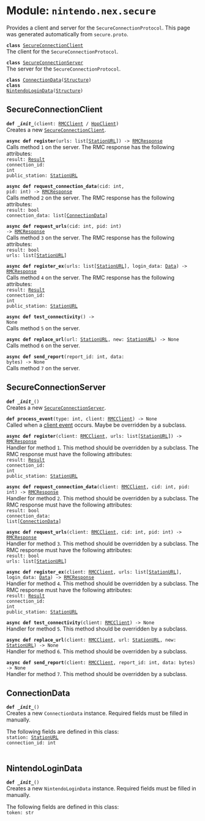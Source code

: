 
# Module: <code>nintendo.nex.secure</code>

Provides a client and server for the `SecureConnectionProtocol`. This page was generated automatically from `secure.proto`.

<code>**class** [SecureConnectionClient](#secureconnectionclient)</code><br>
<span class="docs">The client for the `SecureConnectionProtocol`.</span>

<code>**class** [SecureConnectionServer](#secureconnectionserver)</code><br>
<span class="docs">The server for the `SecureConnectionProtocol`.</span>

<code>**class** [ConnectionData](#connectiondata)([Structure](../common))</code><br>
<code>**class** [NintendoLoginData](#nintendologindata)([Structure](../common))</code><br>

## SecureConnectionClient
<code>**def _\_init__**(client: [RMCClient](../rmc#rmcclient) / [HppClient](../hpp#hppclient))</code><br>
<span class="docs">Creates a new [`SecureConnectionClient`](#secureconnectionclient).</span>

<code>**async def register**(urls: list[[StationURL](../common#stationurl)]) -> [RMCResponse](../common)</code><br>
<span class="docs">Calls method `1` on the server. The RMC response has the following attributes:<br>
<span class="docs">
<code>result: [Result](../common#result)</code><br>
<code>connection_id: int</code><br>
<code>public_station: [StationURL](../common#stationurl)</code><br>
</span>
</span>

<code>**async def request_connection_data**(cid: int, pid: int) -> [RMCResponse](../common)</code><br>
<span class="docs">Calls method `2` on the server. The RMC response has the following attributes:<br>
<span class="docs">
<code>result: bool</code><br>
<code>connection_data: list[[ConnectionData](#connectiondata)]</code><br>
</span>
</span>

<code>**async def request_urls**(cid: int, pid: int) -> [RMCResponse](../common)</code><br>
<span class="docs">Calls method `3` on the server. The RMC response has the following attributes:<br>
<span class="docs">
<code>result: bool</code><br>
<code>urls: list[[StationURL](../common#stationurl)]</code><br>
</span>
</span>

<code>**async def register_ex**(urls: list[[StationURL](../common#stationurl)], login_data: [Data](../common)) -> [RMCResponse](../common)</code><br>
<span class="docs">Calls method `4` on the server. The RMC response has the following attributes:<br>
<span class="docs">
<code>result: [Result](../common#result)</code><br>
<code>connection_id: int</code><br>
<code>public_station: [StationURL](../common#stationurl)</code><br>
</span>
</span>

<code>**async def test_connectivity**() -> None</code><br>
<span class="docs">Calls method `5` on the server.</span>

<code>**async def replace_url**(url: [StationURL](../common#stationurl), new: [StationURL](../common#stationurl)) -> None</code><br>
<span class="docs">Calls method `6` on the server.</span>

<code>**async def send_report**(report_id: int, data: bytes) -> None</code><br>
<span class="docs">Calls method `7` on the server.</span>

## SecureConnectionServer
<code>**def _\_init__**()</code><br>
<span class="docs">Creates a new [`SecureConnectionServer`](#secureconnectionserver).</span>

<code>**def process_event**(type: int, client: [RMCClient](../rmc#rmcclient)) -> None</code><br>
<span class="docs">Called when a [client event](../rmc#rmcevent) occurs. Maybe be overridden by a subclass.</span>

<code>**async def register**(client: [RMCClient](../rmc#rmcclient), urls: list[[StationURL](../common#stationurl)]) -> [RMCResponse](../common)</code><br>
<span class="docs">Handler for method `1`. This method should be overridden by a subclass. The RMC response must have the following attributes:<br>
<span class="docs">
<code>result: [Result](../common#result)</code><br>
<code>connection_id: int</code><br>
<code>public_station: [StationURL](../common#stationurl)</code><br>
</span>
</span>

<code>**async def request_connection_data**(client: [RMCClient](../rmc#rmcclient), cid: int, pid: int) -> [RMCResponse](../common)</code><br>
<span class="docs">Handler for method `2`. This method should be overridden by a subclass. The RMC response must have the following attributes:<br>
<span class="docs">
<code>result: bool</code><br>
<code>connection_data: list[[ConnectionData](#connectiondata)]</code><br>
</span>
</span>

<code>**async def request_urls**(client: [RMCClient](../rmc#rmcclient), cid: int, pid: int) -> [RMCResponse](../common)</code><br>
<span class="docs">Handler for method `3`. This method should be overridden by a subclass. The RMC response must have the following attributes:<br>
<span class="docs">
<code>result: bool</code><br>
<code>urls: list[[StationURL](../common#stationurl)]</code><br>
</span>
</span>

<code>**async def register_ex**(client: [RMCClient](../rmc#rmcclient), urls: list[[StationURL](../common#stationurl)], login_data: [Data](../common)) -> [RMCResponse](../common)</code><br>
<span class="docs">Handler for method `4`. This method should be overridden by a subclass. The RMC response must have the following attributes:<br>
<span class="docs">
<code>result: [Result](../common#result)</code><br>
<code>connection_id: int</code><br>
<code>public_station: [StationURL](../common#stationurl)</code><br>
</span>
</span>

<code>**async def test_connectivity**(client: [RMCClient](../rmc#rmcclient)) -> None</code><br>
<span class="docs">Handler for method `5`. This method should be overridden by a subclass.</span>

<code>**async def replace_url**(client: [RMCClient](../rmc#rmcclient), url: [StationURL](../common#stationurl), new: [StationURL](../common#stationurl)) -> None</code><br>
<span class="docs">Handler for method `6`. This method should be overridden by a subclass.</span>

<code>**async def send_report**(client: [RMCClient](../rmc#rmcclient), report_id: int, data: bytes) -> None</code><br>
<span class="docs">Handler for method `7`. This method should be overridden by a subclass.</span>

## ConnectionData
<code>**def _\_init__**()</code><br>
<span class="docs">Creates a new `ConnectionData` instance. Required fields must be filled in manually.</span>

The following fields are defined in this class:<br>
<span class="docs">
<code>station: [StationURL](../common#stationurl)</code><br>
<code>connection_id: int</code><br>
</span><br>

## NintendoLoginData
<code>**def _\_init__**()</code><br>
<span class="docs">Creates a new `NintendoLoginData` instance. Required fields must be filled in manually.</span>

The following fields are defined in this class:<br>
<span class="docs">
<code>token: str</code><br>
</span><br>

